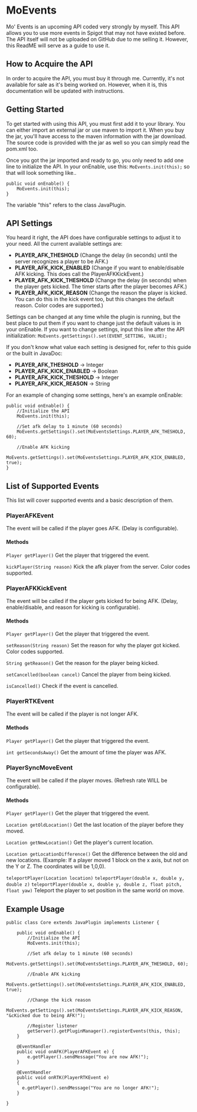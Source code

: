 # MoEvents
Mo' Events is an upcoming API coded very strongly by myself. This API allows you to use more events in Spigot that may not have existed before. The API itself will not be uploaded on GitHub due to me selling it. However, this ReadME will serve as a guide to use it.

## How to Acquire the API
In order to acquire the API, you must buy it through me. Currently, it's not available for sale as it's being worked on. However, when it is, this documentation will be updated with instructions.

## Getting Started
To get started with using this API, you must first add it to your library. You can either import an external jar or use maven to import it. When you buy the jar, you'll have access to the maven information with the jar download. The source code is provided with the jar as well so you can simply read the pom.xml too. 

Once you got the jar imported and ready to go, you only need to add one line to initialize the API. In your onEnable, use this:
```MoEvents.init(this);```
so that will look something like..
```
public void onEnable() {
    MoEvents.init(this);
}
```
The variable "this" refers to the class JavaPlugin.

## API Settings
You heard it right, the API does have configurable settings to adjust it to your need. All the current available settings are:
- **PLAYER_AFK_THESHOLD** (Change the delay (in seconds) until the server recognizes a player to be AFK.)
- **PLAYER_AFK_KICK_ENABLED** (Change if you want to enable/disable AFK kicking. This does call the PlayerAFKKickEvent.)
- **PLAYER_AFK_KICK_THESHOLD** (Change the delay (in seconds) when the player gets kicked. The timer starts after the player becomes AFK.)
- **PLAYER_AFK_KICK_REASON** (Change the reason the player is kicked. You can do this in the kick event too, but this changes the default reason. Color codes are supported.)

Settings can be changed at any time while the plugin is running, but the best place to put them if you want to change just the default values is in your onEnable. If you want to change settings, input this line after the API initialization:
```MoEvents.getSettings().set(EVENT_SETTING, VALUE);```

If you don't know what value each setting is designed for, refer to this guide or the built in JavaDoc:
- **PLAYER_AFK_THESHOLD** -> Integer
- **PLAYER_AFK_KICK_ENABLED** -> Boolean
- **PLAYER_AFK_KICK_THESHOLD** -> Integer
- **PLAYER_AFK_KICK_REASON** -> String

For an example of changing some settings, here's an example onEnable:
```
public void onEnable() {
    //Initialize the API
    MoEvents.init(this);
    
    //Set afk delay to 1 minute (60 seconds)
    MoEvents.getSettings().set(MoEventsSettings.PLAYER_AFK_THESHOLD, 60);
    
    //Enable AFK kicking
    MoEvents.getSettings().set(MoEventsSettings.PLAYER_AFK_KICK_ENABLED, true);
}
```

## List of Supported Events
This list will cover supported events and a basic description of them.

### PlayerAFKEvent
The event will be called if the player goes AFK. (Delay is configurable).

#### Methods

```Player getPlayer()```
Get the player that triggered the event.

```kickPlayer(String reason)```
Kick the afk player from the server. Color codes supported.

### PlayerAFKKickEvent
The event will be called if the player gets kicked for being AFK. (Delay, enable/disable, and reason for kicking is configurable).

#### Methods

```Player getPlayer()```
Get the player that triggered the event.

```setReason(String reason)```
Set the reason for why the player got kicked. Color codes supported.

```String getReason()```
Get the reason for the player being kicked.

```setCancelled(boolean cancel)```
Cancel the player from being kicked.

```isCancelled()```
Check if the event is cancelled.

### PlayerRTKEvent
The event will be called if the player is not longer AFK.

#### Methods

```Player getPlayer()```
Get the player that triggered the event.

```int getSecondsAway()```
Get the amount of time the player was AFK.

### PlayerSyncMoveEvent
The event will be called if the player moves. (Refresh rate WILL be configurable).

#### Methods

```Player getPlayer()```
Get the player that triggered the event.

```Location getOldLocation()```
Get the last location of the player before they moved.

```Location getNewLocation()```
Get the player's current location.

```Location getLocationDifference()```
Get the difference between the old and new locations. (Example: If a player moved 1 block on the x axis, but not on the Y or Z. The coordinates will be 1,0,0).

```teleportPlayer(Location location)```
```teleportPlayer(double x, double y, double z)```
```teleportPlayer(double x, double y, double z, float pitch, float yaw)```
Teleport the player to set position in the same world on move.

## Example Usage

```
public class Core extends JavaPlugin implements Listener {
  
    public void onEnable() {
        //Initialize the API
        MoEvents.init(this);
        
        //Set afk delay to 1 minute (60 seconds)
        MoEvents.getSettings().set(MoEventsSettings.PLAYER_AFK_THESHOLD, 60);
        
        //Enable AFK kicking
        MoEvents.getSettings().set(MoEventsSettings.PLAYER_AFK_KICK_ENABLED, true);
    
        //Change the kick reason
        MoEvents.getSettings().set(MoEventsSettings.PLAYER_AFK_KICK_REASON, "&cKicked due to being AFK!");
        
        //Register listener
        getServer().getPluginManager().registerEvents(this, this);
    }
      
    @EventHandler
    public void onAFK(PlayerAFKEvent e) {
        e.getPlayer().sendMessage("You are now AFK!");
    }
      
    @EventHandler
    public void onRTK(PlayerRTKEvent e)
    {
      e.getPlayer().sendMessage("You are no longer AFK!");
    }
  
}
```
